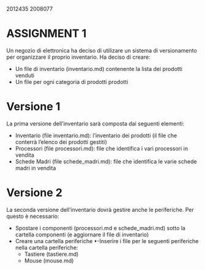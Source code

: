2012435
2008077
# ASSIGNMENT 1
Un negozio di elettronica ha deciso di utilizare un sistema di versionamento per organizzare il proprio inventario.
Ha deciso di creare:
- Un file di inventario (inventario.md) contenente la lista dei prodotti venduti 
- Un file per ogni categoria di prodotti prodotti

# Versione 1

La prima versione dell’inventario sarà composta dai seguenti elementi:
- Inventario (file inventario.md): l’inventario dei prodotti (il file che conterrà l’elenco dei prodotti gestiti)
- Processori (file processori.md): file che identifica i vari processori in vendita
- Schede Madri (file schede_madri.md): file che identifica le varie schede madri in vendita

# Versione 2

La seconda versione dell’inventario dovrà gestire anche le periferiche. Per questo è necessario:
- Spostare i componenti (processori.md e schede_madri.md) sotto la cartella componenti (e aggiornare il file di inventario)
- Creare una cartella periferiche
•-Inserire i file per le seguenti periferiche nella cartella periferiche:
    - Tastiere (tastiere.md) 
    - Mouse (mouse.md)
